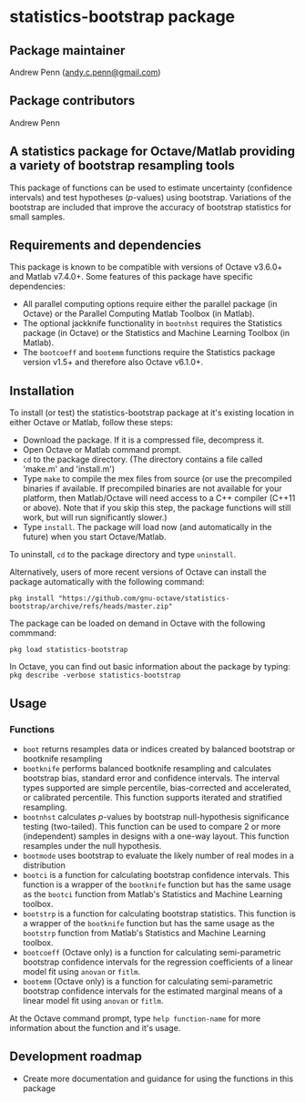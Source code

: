 # statistics-bootstrap package

## Package maintainer
Andrew Penn (andy.c.penn@gmail.com)

## Package contributors
Andrew Penn

## A statistics package for Octave/Matlab providing a variety of bootstrap resampling tools

This package of functions can be used to estimate uncertainty (confidence intervals) and test hypotheses (*p*-values) using bootstrap. Variations of the bootstrap are included that improve the accuracy of bootstrap statistics for small samples.

## Requirements and dependencies

This package is known to be compatible with versions of Octave v3.6.0+ and Matlab v7.4.0+. Some features of this package have specific dependencies:

 * All parallel computing options require either the parallel package (in Octave) or the Parallel Computing Matlab Toolbox (in Matlab).  
 * The optional jackknife functionality in `bootnhst` requires the Statistics package (in Octave) or the Statistics and Machine Learning Toolbox (in Matlab).  
 * The `bootcoeff` and `bootemm` functions require the Statistics package version v1.5+ and therefore also Octave v6.1.0+.  
 
## Installation
 
To install (or test) the statistics-bootstrap package at it's existing location in either Octave or Matlab, follow these steps: 
 
 * Download the package. If it is a compressed file, decompress it.
 * Open Octave or Matlab command prompt.
 * `cd` to the package directory. (The directory contains a file called 'make.m' and 'install.m')
 * Type `make` to compile the mex files from source (or use the precompiled binaries if available. If precompiled binaries are not available for your platform, then Matlab/Octave will need access to a C++ compiler (C++11 or above). Note that if you skip this step, the package functions will still work, but will run significantly slower.) 
 * Type `install`. The package will load now (and automatically in the future) when you start Octave/Matlab.
 
 To uninstall, `cd` to the package directory and type  `uninstall`.
 
 Alternatively, users of more recent versions of Octave can install the package automatically with the following command:
 
 `pkg install "https://github.com/gnu-octave/statistics-bootstrap/archive/refs/heads/master.zip"`
 
 The package can be loaded on demand in Octave with the following commmand:
 
 `pkg load statistics-bootstrap`
 
 In Octave, you can find out basic information about the package by typing: `pkg describe -verbose statistics-bootstrap`  

## Usage

### Functions

* `boot` returns resamples data or indices created by balanced bootstrap or bootknife resampling  
* `bootknife` performs balanced bootknife resampling and calculates bootstrap bias, standard error and confidence intervals. The interval types supported are simple percentile, bias-corrected and accelerated, or calibrated percentile. This function supports iterated and stratified resampling.
* `bootnhst` calculates *p*-values by bootstrap null-hypothesis significance testing (two-tailed). This function can be used to compare 2 or more (independent) samples in designs with a one-way layout. This function resamples under the null hypothesis.
* `bootmode` uses bootstrap to evaluate the likely number of real modes in a distribution
* `bootci` is a function for calculating bootstrap confidence intervals. This function is a wrapper of the `bootknife` function but has the same usage as the `bootci` function from Matlab's Statistics and Machine Learning toolbox.  
* `bootstrp` is a function for calculating bootstrap statistics. This function is a wrapper of the `bootknife` function but has the same usage as the `bootstrp` function from Matlab's Statistics and Machine Learning toolbox.  
* `bootcoeff` (Octave only) is a function for calculating semi-parametric bootstrap confidence intervals for the regression coefficients of a linear model fit using `anovan` or `fitlm`.  
* `bootemm` (Octave only) is a function for calculating semi-parametric bootstrap confidence intervals for the estimated marginal means of a linear model fit using `anovan` or `fitlm`.  

At the Octave command prompt, type `help function-name` for more information about the function and it's usage.

## Development roadmap
 
* Create more documentation and guidance for using the functions in this package  

